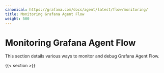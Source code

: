```yaml
---
canonical: https://grafana.com/docs/agent/latest/flow/monitoring/
title: Monitoring Grafana Agent Flow
weight: 500
---
```


# Monitoring Grafana Agent Flow

This section details various ways to monitor and debug Grafana Agent Flow.

{{< section >}}
